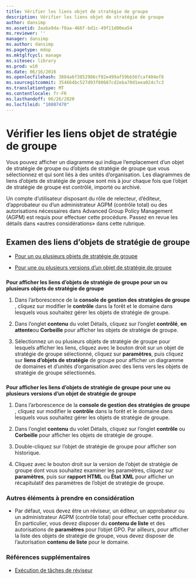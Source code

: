 ```yaml
---
title: Vérifier les liens objet de stratégie de groupe
description: Vérifier les liens objet de stratégie de groupe
author: dansimp
ms.assetid: 3aaba9da-f0aa-466f-bd1c-49f11d00ea54
ms.reviewer: ''
manager: dansimp
ms.author: dansimp
ms.pagetype: mdop
ms.mktglfcycl: manage
ms.sitesec: library
ms.prod: w10
ms.date: 06/16/2016
ms.openlocfilehash: 3884a6f3852986cf02e499af59bb56fcaf404ef8
ms.sourcegitcommit: 354664bc527d93f80687cd2eba70d1eea024c7c3
ms.translationtype: MT
ms.contentlocale: fr-FR
ms.lasthandoff: 06/26/2020
ms.locfileid: "10807470"
---
```

# Vérifier les liens objet de stratégie de groupe


Vous pouvez afficher un diagramme qui indique l’emplacement d’un objet de stratégie de groupe ou d’objets de stratégie de groupe que vous sélectionnez et qui sont liés à des unités d’organisation. Les diagrammes de liens d’objets de stratégie de groupe sont mis à jour chaque fois que l’objet de stratégie de groupe est contrôlé, importé ou archivé.

Un compte d’utilisateur disposant du rôle de relecteur, d’éditeur, d’approbateur ou d’un administrateur AGPM (contrôle total) ou des autorisations nécessaires dans Advanced Group Policy Management (AGPM) est requis pour effectuer cette procédure. Passez en revue les détails dans «autres considérations» dans cette rubrique.

## Examen des liens d’objets de stratégie de groupe


-   [Pour un ou plusieurs objets de stratégie de groupe](#bkmk-gpos)

-   [Pour une ou plusieurs versions d’un objet de stratégie de groupe](#bkmk-gpo-versions)

### <a href="" id="bkmk-gpos"></a>

**Pour afficher les liens d’objets de stratégie de groupe pour un ou plusieurs objets de stratégie de groupe**

1.  Dans l’arborescence de la **console de gestion des stratégies de groupe** , cliquez sur modifier le **contrôle** dans la forêt et le domaine dans lesquels vous souhaitez gérer les objets de stratégie de groupe.

2.  Dans l’onglet **contenu** du volet Détails, cliquez sur l’onglet **contrôlé**, **en attente**ou **Corbeille** pour afficher les objets de stratégie de groupe.

3.  Sélectionnez un ou plusieurs objets de stratégie de groupe pour lesquels afficher les liens, cliquez avec le bouton droit sur un objet de stratégie de groupe sélectionné, cliquez sur **paramètres**, puis cliquez sur **liens d’objets de stratégie** de groupe pour afficher un diagramme de domaines et d’unités d’organisation avec des liens vers les objets de stratégie de groupe sélectionnés.

### <a href="" id="bkmk-gpo-versions"></a>

**Pour afficher les liens d’objets de stratégie de groupe pour une ou plusieurs versions d’un objet de stratégie de groupe**

1.  Dans l’arborescence de la **console de gestion des stratégies de groupe** , cliquez sur modifier le **contrôle** dans la forêt et le domaine dans lesquels vous souhaitez gérer les objets de stratégie de groupe.

2.  Dans l’onglet **contenu** du volet Détails, cliquez sur l’onglet **contrôle** ou **Corbeille** pour afficher les objets de stratégie de groupe.

3.  Double-cliquez sur l’objet de stratégie de groupe pour afficher son historique.

4.  Cliquez avec le bouton droit sur la version de l’objet de stratégie de groupe dont vous souhaitez examiner les paramètres, cliquez sur **paramètres**, puis sur **rapport HTML** ou **État XML** pour afficher un récapitulatif des paramètres de l’objet de stratégie de groupe.

### Autres éléments à prendre en considération

-   Par défaut, vous devez être un réviseur, un éditeur, un approbateur ou un administrateur AGPM (contrôle total) pour effectuer cette procédure. En particulier, vous devez disposer du **contenu de liste** et des autorisations de **paramètres** pour l’objet GPO. Par ailleurs, pour afficher la liste des objets de stratégie de groupe, vous devez disposer de l’autorisation **contenu de liste** pour le domaine.

### Références supplémentaires

-   [Exécution de tâches de réviseur](performing-reviewer-tasks-agpm40.md)

 

 






